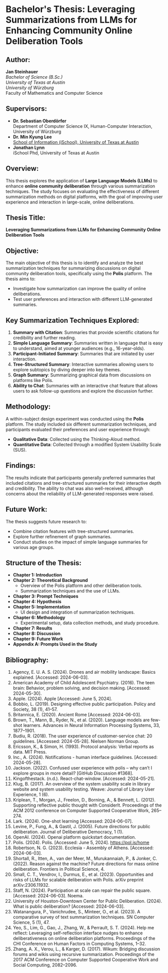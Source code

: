 # Bachelor's Thesis: Leveraging Summarizations from LLMs for Enhancing Community Online Deliberation Tools

## Author:
**Jan Steinhauer**  
*Bachelor of Science (B.Sc.)*  
*University of Texas at Austin*  
*University of Würzburg*  
Faculty of Mathematics and Computer Science

## Supervisors:
- **Dr. Sebastian Oberdörfer**  
  Department of Computer Science IX, Human-Computer Interaction, University of Würzburg  
- **Dr. Min Kyung Lee**  
  [School of Information (iSchool), University of Texas at Austin](https://www.ischool.utexas.edu/people/people-details?PersonID=387)  
- **Jonathan Lynn**  
  iSchool Phd, University of Texas at Austin  

## Overview:
This thesis explores the application of **Large Language Models (LLMs)** to enhance **online community deliberation** through various summarization techniques. The study focuses on evaluating the effectiveness of different summarization methods on digital platforms, with the goal of improving user experience and interaction in large-scale, online deliberations.

## Thesis Title:
**Leveraging Summarizations from LLMs for Enhancing Community Online Deliberation Tools**

## Objective:
The main objective of this thesis is to identify and analyze the best summarization techniques for summarizing discussions on digital community deliberation tools, specifically using the **Polis** platform. The thesis aims to:
- Investigate how summarization can improve the quality of online deliberations.
- Test user preferences and interaction with different LLM-generated summaries.

## Key Summarization Techniques Explored:
1. **Summary with Citation**: Summaries that provide scientific citations for credibility and further reading.
2. **Simple Language Summary**: Summaries written in language that is easy to understand, aimed at younger audiences (e.g., 16-year-olds).
3. **Participant-Initiated Summary**: Summaries that are initiated by user interaction.
4. **Tree-Structured Summary**: Interactive summaries allowing users to explore subtopics by diving deeper into key themes.
5. **Graph Summary**: Summarizing graphical data from discussions on platforms like Polis.
6. **Ability to Chat**: Summaries with an interactive chat feature that allows users to ask follow-up questions and explore the discussion further.

## Methodology:
A within-subject design experiment was conducted using the **Polis** platform. The study included six different summarization techniques, and participants evaluated their preferences and user experience through:
- **Qualitative Data**: Collected using the Thinking-Aloud method.
- **Quantitative Data**: Collected through a modified System Usability Scale (SUS).

## Findings:
The results indicate that participants generally preferred summaries that included citations and tree-structured summaries for their interactive depth and credibility. The ability to chat was also well-received, although concerns about the reliability of LLM-generated responses were raised.

## Future Work:
The thesis suggests future research to:
- Combine citation features with tree-structured summaries.
- Explore further refinement of graph summaries.
- Conduct studies on the impact of simple language summaries for various age groups.

## Structure of the Thesis:
- **Chapter 1: Introduction**
- **Chapter 2: Theoretical Background**
  - Overview of the Polis platform and other deliberation tools.
  - Summarization techniques and the use of LLMs.
- **Chapter 3: Prompt Techniques**
- **Chapter 4: Hypothesis**
- **Chapter 5: Implementation**
  - UI design and integration of summarization techniques.
- **Chapter 6: Methodology**
  - Experimental setup, data collection methods, and study procedure.
- **Chapter 7: Results**
- **Chapter 8: Discussion**
- **Chapter 9: Future Work**
- **Appendix A: Prompts Used in the Study**

## Bibliography:
1. Agency, E. U. A. S. (2024). Drones and air mobility landscape: Basics explained. [Accessed: 2024-06-03].
2. American Academy of Child Adolescent Psychiatry. (2016). The teen brain: Behavior, problem solving, and decision making. [Accessed: 2024-05-30].
3. Apple. (2024). Apple [Accessed: June 5, 2024].
4. Bobbio, L. (2019). Designing effective public participation. Policy and Society, 38 (1), 41–57.
5. Britannica, E. (2020). Ancient Rome [Accessed: 2024-06-03].
6. Brown, T., Mann, B., Ryder, N., et al. (2020). Language models are few-shot learners. Advances in Neural Information Processing Systems, 33, 1877–1901.
7. Budiu, R. (2018). The user experience of customer-service chat: 20 guidelines. [Accessed: 2024-05-28]. Nielsen Norman Group.
8. Ericsson, K., & Simon, H. (1993). Protocol analysis: Verbal reports as data. MIT Press.
9. Inc., A. (2024). Notifications - human interface guidelines. [Accessed: 2024-05-28].
10. Jackson. (2022). Confused user experience with polis – why can’t I explore groups in more detail? [GitHub Discussion #1368].
11. Kingofthestack. (n.d.). React-chat-window. [Accessed: 2024-05-21].
12. Klug, B. (2017). An overview of the system usability scale in library website and system usability testing. Weave: Journal of Library User Experience, 1 (6).
13. Kriplean, T., Morgan, J., Freelon, D., Borning, A., & Bennett, L. (2012). Supporting reflective public thought with ConsiderIt. Proceedings of the ACM 2012 conference on Computer Supported Cooperative Work, 265–274.
14. Lark. (2024). One-shot learning [Accessed: 2024-06-07].
15. Levine, P., Fung, A., & Gastil, J. (2005). Future directions for public deliberation. Journal of Deliberative Democracy, 1 (1).
16. OpenAI. (2024). Openai platform quickstart documentation.
17. Polis. (2024). Polis. [Accessed: June 5, 2024]. https://pol.is/home
18. Robertson, N. G. (2023). Ecclesia - Assembly of Athens. [Accessed: 2024-06-03].
19. Shortall, R., Itten, A., van der Meer, M., Murukannaiah, P., & Jonker, C. (2022). Reason against the machine? Future directions for mass online deliberation. Frontiers in Political Science, 4.
20. Small, C. T., Vendrov, I., Durmus, E., et al. (2023). Opportunities and risks of LLMs for scalable deliberation with Polis. arXiv preprint arXiv:2306.11932.
21. Staff, N. (2024). Participation at scale can repair the public square. [Accessed: 2024-06-03]. Noema.
22. University of Houston-Downtown Center for Public Deliberation. (2024). What is public deliberation? [Accessed: 2024-06-03].
23. Watanangura, P., Vanichrudee, S., Minteer, O., et al. (2023). A comparative survey of text summarization techniques. SN Computer Science, 5 (1), 47.
24. Yeo, S., Lim, G., Gao, J., Zhang, W., & Perrault, S. T. (2024). Help me reflect: Leveraging self-reflection interface nudges to enhance deliberativeness on online deliberation platforms. Proceedings of the CHI Conference on Human Factors in Computing Systems, 1–32.
25. Zhang, A. X., Verou, L., & Karger, D. (2017). Wikum: Bridging discussion forums and wikis using recursive summarization. Proceedings of the 2017 ACM Conference on Computer Supported Cooperative Work and Social Computing, 2082–2096.

